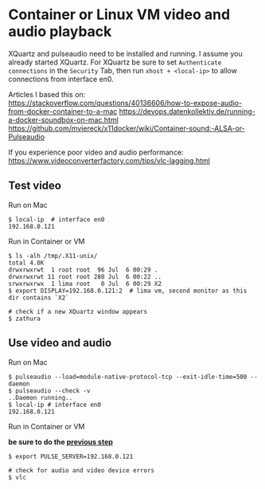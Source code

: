 # Container or Linux VM video and audio playback

XQuartz and pulseaudio need to be installed and running.
I assume you already started XQuartz. For XQuartz be sure to 
set `Authenticate connections` in the `Security` Tab, then run
`xhost + <local-ip>` to allow connections from interface en0.

Articles I based this on:  
https://stackoverflow.com/questions/40136606/how-to-expose-audio-from-docker-container-to-a-mac
https://devops.datenkollektiv.de/running-a-docker-soundbox-on-mac.html
https://github.com/mviereck/x11docker/wiki/Container-sound:-ALSA-or-Pulseaudio

If you experience poor video and audio performance:  
https://www.videoconverterfactory.com/tips/vlc-lagging.html


## Test video

Run on Mac

```
$ local-ip  # interface en0
192.168.0.121
```

Run in Container or VM

```
$ ls -alh /tmp/.X11-unix/
total 4.0K
drwxrwxrwt  1 root root  96 Jul  6 00:29 .
drwxrwxrwt 11 root root 280 Jul  6 00:22 ..
srwxrwxrwx  1 lima root   0 Jul  6 00:29 X2
$ export DISPLAY=192.168.0.121:2  # lima vm, second monitor as this dir contains `X2`

# check if a new XQuartz window appears
$ zathura
```

## Use video and audio

Run on Mac

```
$ pulseaudio --load=module-native-protocol-tcp --exit-idle-time=500 --daemon
$ pulseaudio --check -v
..Daemon running..
$ local-ip # interface en0
192.168.0.121
```

Run in Container or VM 

**be sure to do the [previous step](#test-video)**

```
$ export PULSE_SERVER=192.168.0.121

# check for audio and video device errors
$ vlc
```
